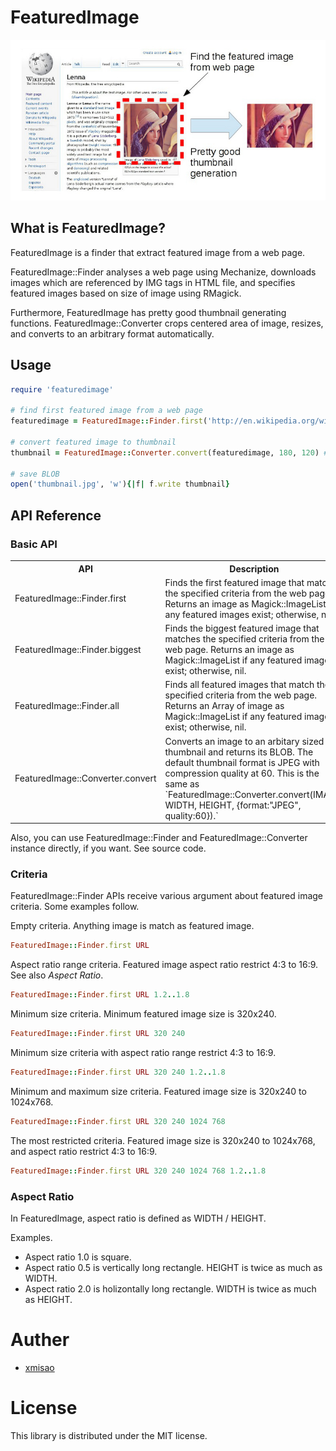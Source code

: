 # FeaturedImage

<img src="featuredimage.jpg">

## What is FeaturedImage?

FeaturedImage is a finder that extract featured image from a web page.

FeaturedImage::Finder analyses a web page using Mechanize, downloads images which are referenced by IMG tags in HTML file, and specifies featured images based on size of image using RMagick.

Furthermore, FeaturedImage has pretty good thumbnail generating functions. FeaturedImage::Converter crops centered area of image, resizes, and converts to an arbitrary format automatically.

## Usage

```ruby
require 'featuredimage'

# find first featured image from a web page
featuredimage = FeaturedImage::Finder.first('http://en.wikipedia.org/wiki/Lenna')

# convert featured image to thumbnail
thumbnail = FeaturedImage::Converter.convert(featuredimage, 180, 120) # return BLOB

# save BLOB
open('thumbnail.jpg', 'w'){|f| f.write thumbnail}
```

## API Reference

### Basic API

<table>
<tr><th>API</th><th>Description</th></tr>
<tr>
<td>FeaturedImage::Finder.first</td>
<td>Finds the first featured image that matches the specified criteria from the web page. Returns an image as Magick::ImageList if any featured images exist; otherwise, nil.</td>
</tr><tr>
<td>FeaturedImage::Finder.biggest</td>
<td>Finds the biggest featured image that matches the specified criteria from the web page. Returns an image as Magick::ImageList if any featured images exist; otherwise, nil.</td>
</tr><tr>
<td>FeaturedImage::Finder.all</td>
<td>Finds all featured images that match the specified criteria from the web page. Returns an Array of image as Magick::ImageList if any featured images exist; otherwise, nil.</td>
</tr><tr>
<td>FeaturedImage::Converter.convert</td>
<td>Converts an image to an arbitary sized thumbnail and returns its BLOB. The default thumbnail format is JPEG with compression quality at 60. This is the same as `FeaturedImage::Converter.convert(IMAGE, WIDTH, HEIGHT, {format:"JPEG", quality:60}).`</td>
</tr>
</table>

Also, you can use FeaturedImage::Finder and FeaturedImage::Converter instance directly, if you want. See source code.

### Criteria

FeaturedImage::Finder APIs receive various argument about featured image criteria. Some examples follow.

Empty criteria. Anything image is match as featured image.

```ruby
FeaturedImage::Finder.first URL
```

Aspect ratio range criteria. Featured image aspect ratio restrict 4:3 to 16:9. See also _Aspect Ratio_.

```ruby
FeaturedImage::Finder.first URL 1.2..1.8
```

Minimum size criteria. Minimum featured image size is 320x240.

```ruby
FeaturedImage::Finder.first URL 320 240
```

Minimum size criteria with aspect ratio range restrict 4:3 to 16:9.

```ruby
FeaturedImage::Finder.first URL 320 240 1.2..1.8
```

Minimum and maximum size criteria. Featured image size is 320x240 to 1024x768.

```ruby
FeaturedImage::Finder.first URL 320 240 1024 768
```

The most restricted criteria. Featured image size is 320x240 to 1024x768, and aspect ratio restrict 4:3 to 16:9.

```ruby
FeaturedImage::Finder.first URL 320 240 1024 768 1.2..1.8
```

### Aspect Ratio

In FeaturedImage, aspect ratio is defined as WIDTH / HEIGHT.

Examples.

- Aspect ratio 1.0 is square.
- Aspect ratio 0.5 is vertically long rectangle. HEIGHT is twice as much as WIDTH.
- Aspect ratio 2.0 is holizontally long rectangle. WIDTH is twice as much as HEIGHT.

# Auther

- [xmisao](http://www.xmisao.com/)

# License

This library is distributed under the MIT license.
